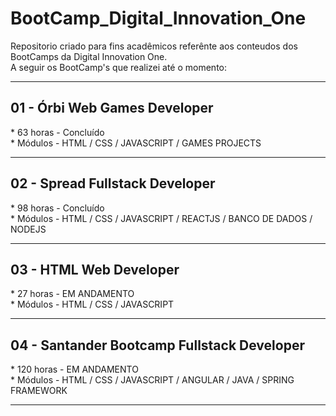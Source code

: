 <H1>BootCamp_Digital_Innovation_One</H1>
Repositorio criado para fins acadêmicos referênte aos conteudos dos BootCamps da Digital Innovation One. <br>
A seguir os BootCamp's que realizei até o momento:
<hr>
<H2>01 - Órbi Web Games Developer</H2> 
* 63 horas - Concluído <br>
* Módulos - HTML / CSS / JAVASCRIPT / GAMES PROJECTS 
<hr>
<H2>02 - Spread Fullstack Developer </H2> 
* 98 horas - Concluído <br>
* Módulos - HTML / CSS / JAVASCRIPT / REACTJS / BANCO DE DADOS / NODEJS 
<hr>
<H2>03 - HTML Web Developer</H2>  
* 27 horas - EM ANDAMENTO <br>
* Módulos - HTML / CSS / JAVASCRIPT
<hr>
<H2>04 - Santander Bootcamp Fullstack Developer</H2> 
* 120 horas - EM ANDAMENTO <br>
* Módulos - HTML / CSS / JAVASCRIPT / ANGULAR / JAVA / SPRING FRAMEWORK 
<hr>
